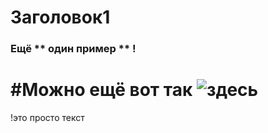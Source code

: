 # Заголовок1

### Ещё ** один __пример__ ** \!

#Можно ещё вот так ![здесь](картинка) 
===

!это просто текст